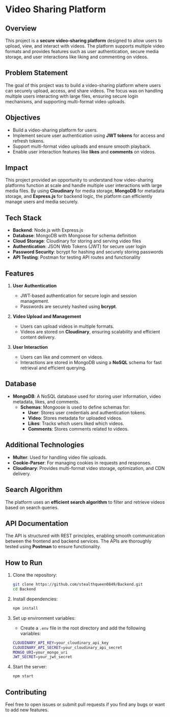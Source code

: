 # Video Sharing Platform

## Overview

This project is a **secure video-sharing platform** designed to allow users to upload, view, and interact with videos. The platform supports multiple video formats and provides features such as user authentication, secure media storage, and user interactions like liking and commenting on videos.

## Problem Statement

The goal of this project was to build a video-sharing platform where users can securely upload, access, and share videos. The focus was on handling multiple users interacting with large files, ensuring secure login mechanisms, and supporting multi-format video uploads.

## Objectives

- Build a video-sharing platform for users.
- Implement secure user authentication using **JWT tokens** for access and refresh tokens.
- Support multi-format video uploads and ensure smooth playback.
- Enable user interaction features like **likes** and **comments** on videos.

## Impact

This project provided an opportunity to understand how video-sharing platforms function at scale and handle multiple user interactions with large media files. By using **Cloudinary** for media storage, **MongoDB** for metadata storage, and **Express.js** for backend logic, the platform can efficiently manage users and media securely.

## Tech Stack

- **Backend**: Node.js with Express.js
- **Database**: MongoDB with Mongoose for schema definition
- **Cloud Storage**: Cloudinary for storing and serving video files
- **Authentication**: JSON Web Tokens (JWT) for secure user login
- **Password Security**: bcrypt for hashing and securely storing passwords
- **API Testing**: Postman for testing API routes and functionality

## Features

1. **User Authentication**
   - JWT-based authentication for secure login and session management.
   - Passwords are securely hashed using **bcrypt**.

2. **Video Upload and Management**
   - Users can upload videos in multiple formats.
   - Videos are stored on **Cloudinary**, ensuring scalability and efficient content delivery.

3. **User Interaction**
   - Users can like and comment on videos.
   - Interactions are stored in MongoDB using a **NoSQL** schema for fast retrieval and efficient querying.

## Database

- **MongoDB**: A NoSQL database used for storing user information, video metadata, likes, and comments.
  - **Schemas**: Mongoose is used to define schemas for:
    - **User**: Stores user credentials and authentication tokens.
    - **Video**: Stores metadata for uploaded videos.
    - **Likes**: Tracks which users liked which videos.
    - **Comments**: Stores comments related to videos.

## Additional Technologies

- **Multer**: Used for handling video file uploads.
- **Cookie-Parser**: For managing cookies in requests and responses.
- **Cloudinary**: Provides multi-format video storage, optimization, and CDN delivery.

## Search Algorithm

The platform uses an **efficient search algorithm** to filter and retrieve videos based on search queries.

## API Documentation

The API is structured with REST principles, enabling smooth communication between the frontend and backend services. The APIs are thoroughly tested using **Postman** to ensure functionality.

## How to Run

1. Clone the repository:
    ```bash
    git clone https://github.com/stealthqueen0849/Backend.git
    cd Backend
    ```

2. Install dependencies:
    ```bash
    npm install
    ```

3. Set up environment variables:
    - Create a `.env` file in the root directory and add the following variables:
    ```bash
    CLOUDINARY_API_KEY=your_cloudinary_api_key
    CLOUDINARY_API_SECRET=your_cloudinary_api_secret
    MONGO_URI=your_mongo_uri
    JWT_SECRET=your_jwt_secret
    ```

4. Start the server:
    ```bash
    npm start
    ```

## Contributing

Feel free to open issues or submit pull requests if you find any bugs or want to add new features.
